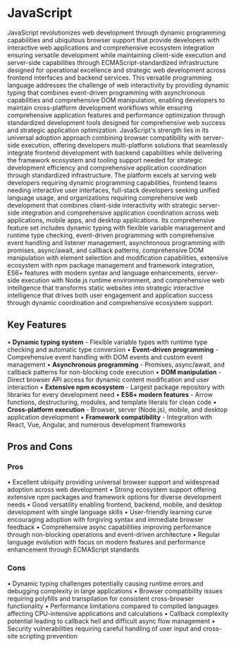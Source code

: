 # JavaScript

JavaScript revolutionizes web development through dynamic programming capabilities and ubiquitous browser support that provide developers with interactive web applications and comprehensive ecosystem integration ensuring versatile development while maintaining client-side execution and server-side capabilities through ECMAScript-standardized infrastructure designed for operational excellence and strategic web development across frontend interfaces and backend services. This versatile programming language addresses the challenge of web interactivity by providing dynamic typing that combines event-driven programming with asynchronous capabilities and comprehensive DOM manipulation, enabling developers to maintain cross-platform development workflows while ensuring comprehensive application features and performance optimization through standardized development tools designed for comprehensive web success and strategic application optimization. JavaScript's strength lies in its universal adoption approach combining browser compatibility with server-side execution, offering developers multi-platform solutions that seamlessly integrate frontend development with backend capabilities while delivering the framework ecosystem and tooling support needed for strategic development efficiency and comprehensive application coordination through standardized infrastructure. The platform excels at serving web developers requiring dynamic programming capabilities, frontend teams needing interactive user interfaces, full-stack developers seeking unified language usage, and organizations requiring comprehensive web development that combines client-side interactivity with strategic server-side integration and comprehensive application coordination across web applications, mobile apps, and desktop applications. Its comprehensive feature set includes dynamic typing with flexible variable management and runtime type checking, event-driven programming with comprehensive event handling and listener management, asynchronous programming with promises, async/await, and callback patterns, comprehensive DOM manipulation with element selection and modification capabilities, extensive ecosystem with npm package management and framework integration, ES6+ features with modern syntax and language enhancements, server-side execution with Node.js runtime environment, and comprehensive web intelligence that transforms static websites into strategic interactive intelligence that drives both user engagement and application success through dynamic coordination and comprehensive ecosystem support.

## Key Features

• **Dynamic typing system** - Flexible variable types with runtime type checking and automatic type conversion
• **Event-driven programming** - Comprehensive event handling with DOM events and custom event management
• **Asynchronous programming** - Promises, async/await, and callback patterns for non-blocking code execution
• **DOM manipulation** - Direct browser API access for dynamic content modification and user interaction
• **Extensive npm ecosystem** - Largest package repository with libraries for every development need
• **ES6+ modern features** - Arrow functions, destructuring, modules, and template literals for clean code
• **Cross-platform execution** - Browser, server (Node.js), mobile, and desktop application development
• **Framework compatibility** - Integration with React, Vue, Angular, and numerous development frameworks

## Pros and Cons

### Pros
• Excellent ubiquity providing universal browser support and widespread adoption across web development
• Strong ecosystem support offering extensive npm packages and framework options for diverse development needs
• Good versatility enabling frontend, backend, mobile, and desktop development with single language skills
• User-friendly learning curve encouraging adoption with forgiving syntax and immediate browser feedback
• Comprehensive async capabilities improving performance through non-blocking operations and event-driven architecture
• Regular language evolution with focus on modern features and performance enhancement through ECMAScript standards

### Cons
• Dynamic typing challenges potentially causing runtime errors and debugging complexity in large applications
• Browser compatibility issues requiring polyfills and transpilation for consistent cross-browser functionality
• Performance limitations compared to compiled languages affecting CPU-intensive applications and calculations
• Callback complexity potential leading to callback hell and difficult async flow management
• Security vulnerabilities requiring careful handling of user input and cross-site scripting prevention